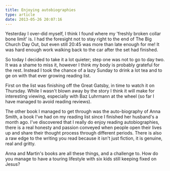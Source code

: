 ```yaml
---
title: Enjoying autobiographies
type: article
date: 2013-05-26 20:07:16
---
```

<p> Yesterday I over-did myself, I think I found where my &#39;freshly broken collar bone limit&#39; is. I had the foresight not to stay right to the end of The Big Church Day Out, but even still 20:45 was more than late enough for me! It was hard enough work walking back to the car after the set had finished.</p><p> So today I decided to take it a lot quieter; step one was not to go to day two. It was a shame to miss it, however I think my body is probably grateful for the rest. Instead I took the chance of a lazy Sunday to drink a lot tea and to ge on with that ever growing reading list.</p><p> First on the list was finishing off the Great Gatsby, in time to watch it on Thursday. While I wasn&#39;t blown away by the story I think it will make for interesting viewing, especially with Baz Luhrmann at the wheel (so far I have managed to avoid reading reviews).</p><p> The other book I managed to get through was the auto-biography of Anna Smith, a book I&#39;ve had on my reading list since I finished her husband&#39;s a month ago. I&#39;ve discovered that I really do enjoy reading autobiographies, there is a real honesty and passion conveyed when people open their lives up and share their thought process through different periods. There is also a raw edge to the writing you read because it isn&#39;t just fiction, it is genuine, real and gritty.</p><p> Anna and Martin&#39;s books are all these things, and a challenge to. How do you manage to have a touring lifestyle with six kids still keeping fixed on Jesus?</p>
